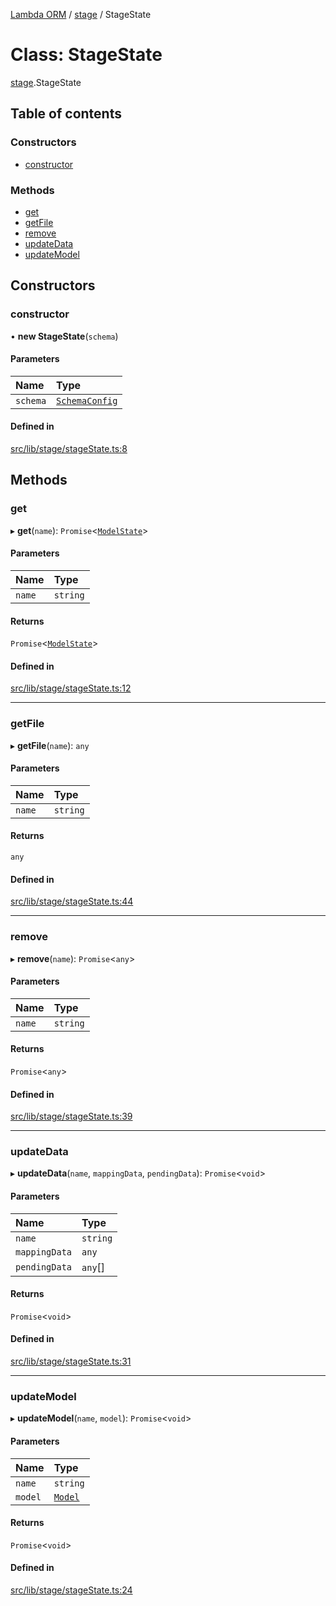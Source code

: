 [Lambda ORM](../README.md) / [stage](../modules/stage.md) / StageState

# Class: StageState

[stage](../modules/stage.md).StageState

## Table of contents

### Constructors

- [constructor](stage.StageState.md#constructor)

### Methods

- [get](stage.StageState.md#get)
- [getFile](stage.StageState.md#getfile)
- [remove](stage.StageState.md#remove)
- [updateData](stage.StageState.md#updatedata)
- [updateModel](stage.StageState.md#updatemodel)

## Constructors

### constructor

• **new StageState**(`schema`)

#### Parameters

| Name | Type |
| :------ | :------ |
| `schema` | [`SchemaConfig`](manager.SchemaConfig.md) |

#### Defined in

[src/lib/stage/stageState.ts:8](https://github.com/FlavioLionelRita/lambda-orm/blob/36f1fb3/src/lib/stage/stageState.ts#L8)

## Methods

### get

▸ **get**(`name`): `Promise`<[`ModelState`](../interfaces/model.ModelState.md)\>

#### Parameters

| Name | Type |
| :------ | :------ |
| `name` | `string` |

#### Returns

`Promise`<[`ModelState`](../interfaces/model.ModelState.md)\>

#### Defined in

[src/lib/stage/stageState.ts:12](https://github.com/FlavioLionelRita/lambda-orm/blob/36f1fb3/src/lib/stage/stageState.ts#L12)

___

### getFile

▸ **getFile**(`name`): `any`

#### Parameters

| Name | Type |
| :------ | :------ |
| `name` | `string` |

#### Returns

`any`

#### Defined in

[src/lib/stage/stageState.ts:44](https://github.com/FlavioLionelRita/lambda-orm/blob/36f1fb3/src/lib/stage/stageState.ts#L44)

___

### remove

▸ **remove**(`name`): `Promise`<`any`\>

#### Parameters

| Name | Type |
| :------ | :------ |
| `name` | `string` |

#### Returns

`Promise`<`any`\>

#### Defined in

[src/lib/stage/stageState.ts:39](https://github.com/FlavioLionelRita/lambda-orm/blob/36f1fb3/src/lib/stage/stageState.ts#L39)

___

### updateData

▸ **updateData**(`name`, `mappingData`, `pendingData`): `Promise`<`void`\>

#### Parameters

| Name | Type |
| :------ | :------ |
| `name` | `string` |
| `mappingData` | `any` |
| `pendingData` | `any`[] |

#### Returns

`Promise`<`void`\>

#### Defined in

[src/lib/stage/stageState.ts:31](https://github.com/FlavioLionelRita/lambda-orm/blob/36f1fb3/src/lib/stage/stageState.ts#L31)

___

### updateModel

▸ **updateModel**(`name`, `model`): `Promise`<`void`\>

#### Parameters

| Name | Type |
| :------ | :------ |
| `name` | `string` |
| `model` | [`Model`](../interfaces/model.Model.md) |

#### Returns

`Promise`<`void`\>

#### Defined in

[src/lib/stage/stageState.ts:24](https://github.com/FlavioLionelRita/lambda-orm/blob/36f1fb3/src/lib/stage/stageState.ts#L24)
